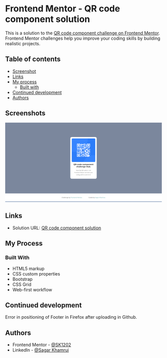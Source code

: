 
# Frontend Mentor - QR code component solution

This is a solution to the [QR code component challenge on Frontend Mentor](https://www.frontendmentor.io/challenges/qr-code-component-iux_sIO_H). Frontend Mentor challenges help you improve your coding skills by building realistic projects. 


## Table of contents


- [Screenshot](#screenshot)
- [Links](#links)
- [My process](#my-process)
  - [Built with](#built-with)
- [Continued development](#Continued-development)
- [Authors](#authors)
## Screenshots

![QR code component solution](https://github.com/SK1202/QR-code-component-challenge/blob/main/images/QR-Code%20challenge%20Screenshot.png?raw=true)


## Links

- Solution URL: [ QR code component solution](https://sk1202.github.io/QR-code-component-challenge/)
## My Process

### Built With

- HTML5 markup
- CSS custom properties
- Bootstrap
- CSS Grid
- Web-first workflow





## Continued development

Error in positioning of Footer in Firefox after uploading in Github.
## Authors

- Frontend Mentor - [@SK1202](https://www.frontendmentor.io/profile/yourusername)
- LinkedIn - [@Sagar Khamrui](https://www.linkedin.com/in/sagar-khamrui)
